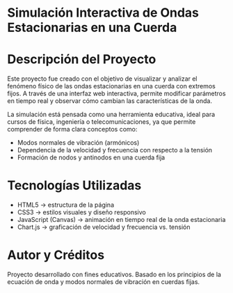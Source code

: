 # Simulación Interactiva de Ondas Estacionarias en una Cuerda
# Descripción del Proyecto

Este proyecto fue creado con el objetivo de visualizar y analizar el fenómeno físico de las ondas estacionarias en una cuerda con extremos fijos.
A través de una interfaz web interactiva, permite modificar parámetros en tiempo real y observar cómo cambian las características de la onda.

La simulación está pensada como una herramienta educativa, ideal para cursos de física, ingeniería o telecomunicaciones, ya que permite comprender de forma clara conceptos como:
* Modos normales de vibración (armónicos)
* Dependencia de la velocidad y frecuencia con respecto a la tensión
* Formación de nodos y antinodos en una cuerda fija
  
# Tecnologías Utilizadas
* HTML5 → estructura de la página
* CSS3 → estilos visuales y diseño responsivo
* JavaScript (Canvas) → animación en tiempo real de la onda estacionaria
* Chart.js → graficación de velocidad y frecuencia vs. tensión

# Autor y Créditos

Proyecto desarrollado con fines educativos.
Basado en los principios de la ecuación de onda y modos normales de vibración en cuerdas fijas.

